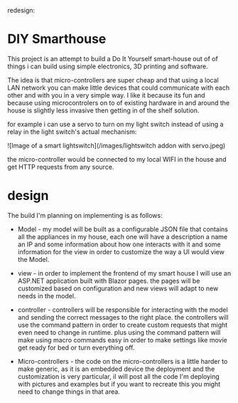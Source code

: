 redesign:

# DIY Smarthouse

This project is an attempt to build a Do It Yourself smart-house out of of things i can build using simple electronics, 3D printing and software.

The idea is that micro-controllers are super cheap and that using a local LAN network you can make little devices that could communicate with each other and with you in a very simple way. I like it because its fun and because using microcontrolers on to of existing hardware in and around the house is slightly less invasive then getting in of the shelf solution.

for example i can use a servo to turn on my light switch instead of using a relay in the light switch's actual mechanism:

![Image of a smart lightswitch](/images/lightswitch addon with servo.jpeg)

the micro-controller would be connected to my local WIFI in the house and get HTTP requests from any source.

# design

The build I'm planning on implementing is as follows:

- Model - my model will be built as a configurable JSON file that contains all the appliances in my house, each one will have a description a name an IP and some information about how one interacts with it and some information for the view in order to customize the way a UI would view the Model.

- view - in order to implement the frontend of my smart house I will use an ASP.NET application built with Blazor pages. the pages will be customized based on configuration and new views will adapt to new needs in the model.

- controller - controllers will be responsible for interacting with the model and sending the correct messages to the right place. the controllers will use the command pattern in order to create custom requests that might even need to change in runtime. plus using the command pattern will make using macro commands easy in order to make settings like movie get ready for bed or turn everything off.

- Micro-controllers - the code on the micro-controllers is a little harder to make generic, as it is an embedded device the deployment and the customization is very particular, iI will post all the code I'm deploying with pictures and examples but if you want to recreate this you might need to change things in that area.
